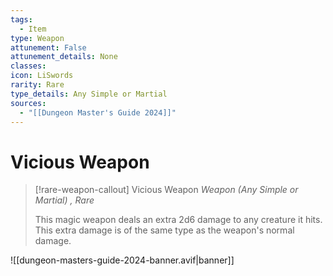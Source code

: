 ```yaml
---
tags:
  - Item
type: Weapon
attunement: False
attunement_details: None
classes:
icon: LiSwords
rarity: Rare
type_details: Any Simple or Martial
sources: 
  - "[[Dungeon Master's Guide 2024]]"
---
```

# Vicious Weapon
>[!rare-weapon-callout] Vicious Weapon
>_Weapon (Any Simple or Martial) , Rare_
>
>This magic weapon deals an extra 2d6 damage to any creature it hits. This extra damage is of the same type as the weapon's normal damage.
>


![[dungeon-masters-guide-2024-banner.avif|banner]]